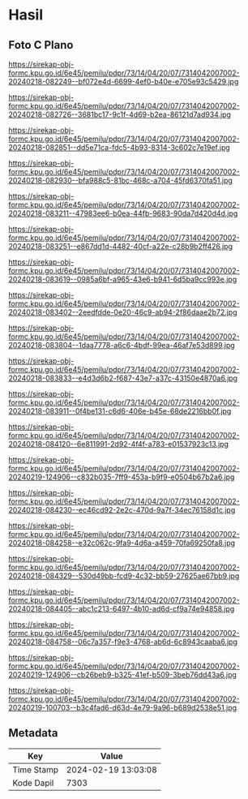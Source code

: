 # Hasil

## Foto C Plano

https://sirekap-obj-formc.kpu.go.id/6e45/pemilu/pdpr/73/14/04/20/07/7314042007002-20240218-082249--bf072e4d-6699-4ef0-b40e-e705e93c5429.jpg

https://sirekap-obj-formc.kpu.go.id/6e45/pemilu/pdpr/73/14/04/20/07/7314042007002-20240218-082726--3681bc17-9c1f-4d69-b2ea-86121d7ad934.jpg

https://sirekap-obj-formc.kpu.go.id/6e45/pemilu/pdpr/73/14/04/20/07/7314042007002-20240218-082851--dd5e71ca-fdc5-4b93-8314-3c602c7e19ef.jpg

https://sirekap-obj-formc.kpu.go.id/6e45/pemilu/pdpr/73/14/04/20/07/7314042007002-20240218-082930--bfa988c5-81bc-468c-a704-45fd6370fa51.jpg

https://sirekap-obj-formc.kpu.go.id/6e45/pemilu/pdpr/73/14/04/20/07/7314042007002-20240218-083211--47983ee6-b0ea-44fb-9683-90da7d420d4d.jpg

https://sirekap-obj-formc.kpu.go.id/6e45/pemilu/pdpr/73/14/04/20/07/7314042007002-20240218-083251--e867dd1d-4482-40cf-a22e-c28b9b2ff426.jpg

https://sirekap-obj-formc.kpu.go.id/6e45/pemilu/pdpr/73/14/04/20/07/7314042007002-20240218-083619--0985a6bf-a965-43e6-b941-6d5ba9cc993e.jpg

https://sirekap-obj-formc.kpu.go.id/6e45/pemilu/pdpr/73/14/04/20/07/7314042007002-20240218-083402--2eedfdde-0e20-46c9-ab94-2f86daae2b72.jpg

https://sirekap-obj-formc.kpu.go.id/6e45/pemilu/pdpr/73/14/04/20/07/7314042007002-20240218-083804--1daa7778-a6c6-4bdf-99ea-46af7e53d899.jpg

https://sirekap-obj-formc.kpu.go.id/6e45/pemilu/pdpr/73/14/04/20/07/7314042007002-20240218-083833--e4d3d6b2-f687-43e7-a37c-43150e4870a6.jpg

https://sirekap-obj-formc.kpu.go.id/6e45/pemilu/pdpr/73/14/04/20/07/7314042007002-20240218-083911--0f4be131-c6d6-406e-b45e-68de2216bb0f.jpg

https://sirekap-obj-formc.kpu.go.id/6e45/pemilu/pdpr/73/14/04/20/07/7314042007002-20240218-084120--6e811991-2d92-4f4f-a783-e01537923c13.jpg

https://sirekap-obj-formc.kpu.go.id/6e45/pemilu/pdpr/73/14/04/20/07/7314042007002-20240219-124906--c832b035-7ff9-453a-b9f9-e0504b67b2a6.jpg

https://sirekap-obj-formc.kpu.go.id/6e45/pemilu/pdpr/73/14/04/20/07/7314042007002-20240218-084230--ec46cd92-2e2c-470d-9a7f-34ec76158d1c.jpg

https://sirekap-obj-formc.kpu.go.id/6e45/pemilu/pdpr/73/14/04/20/07/7314042007002-20240218-084258--e32c062c-9fa9-4d6a-a459-70fa69250fa8.jpg

https://sirekap-obj-formc.kpu.go.id/6e45/pemilu/pdpr/73/14/04/20/07/7314042007002-20240218-084329--530d49bb-fcd9-4c32-bb59-27625ae67bb9.jpg

https://sirekap-obj-formc.kpu.go.id/6e45/pemilu/pdpr/73/14/04/20/07/7314042007002-20240218-084405--abc1c213-6497-4b10-ad6d-cf9a74e94858.jpg

https://sirekap-obj-formc.kpu.go.id/6e45/pemilu/pdpr/73/14/04/20/07/7314042007002-20240218-084758--06c7a357-f9e3-4768-ab6d-6c8943caaba6.jpg

https://sirekap-obj-formc.kpu.go.id/6e45/pemilu/pdpr/73/14/04/20/07/7314042007002-20240219-124906--cb26beb9-b325-41ef-b509-3beb76dd43a6.jpg

https://sirekap-obj-formc.kpu.go.id/6e45/pemilu/pdpr/73/14/04/20/07/7314042007002-20240219-100703--b3c4fad6-d63d-4e79-9a96-b689d2538e51.jpg


## Metadata

| Key        | Value               |
| ---------- | ------------------- |
| Time Stamp | 2024-02-19 13:03:08 |
| Kode Dapil | 7303                |



